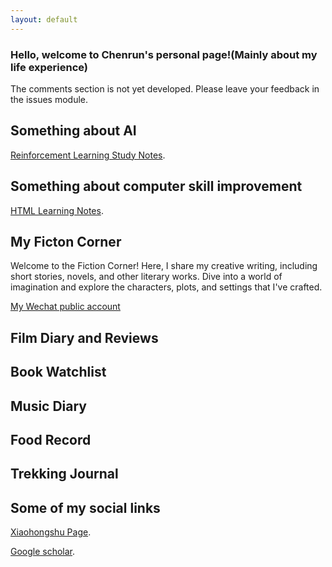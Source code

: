 ```yaml
---
layout: default
---
```


<!-- ![Header Image](/assets/img/self1.jpg){: .full-width} -->
### Hello, welcome to Chenrun's personal page!(Mainly about my life experience)

The comments section is not yet developed. Please leave your feedback in the issues module.

## Something about AI
[Reinforcement Learning Study Notes](./note/RL.md).

## Something about computer skill improvement
[HTML Learning Notes](./note/html.md).

## My Ficton Corner

Welcome to the Fiction Corner! Here, I share my creative writing, including short stories, novels, and other literary works. Dive into a world of imagination and explore the characters, plots, and settings that I've crafted. 

[My Wechat public account](https://mp.weixin.qq.com/s?__biz=Mzk1NzQwMzU4Nw==&mid=2247483700&idx=1&sn=942434064e83baa2ff2f2592fcc8c024)

## Film Diary and Reviews

## Book Watchlist

## Music Diary

## Food Record

## Trekking Journal


## Some of my social links
<!-- [Link to another page](./another-page.html). -->
[Xiaohongshu Page](https://www.xiaohongshu.com/user/profile/6104a7de0000000001002868).

[Google scholar](https://scholar.google.com/citations?hl=en&user=bTBkHegAAAAJ).


